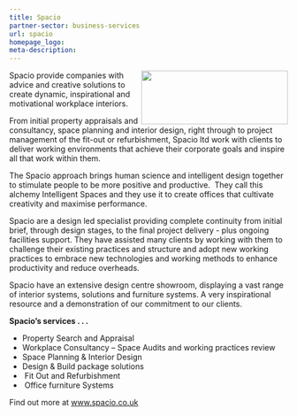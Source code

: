 ```yaml
---
title: Spacio
partner-sector: business-services
url: spacio
homepage_logo:
meta-description:
---
```


<p><img alt="" src="//clarity-strategies.github.io/ie-uploads/uploads/partners/Spacio_265w.png" style="float:right; height:97px; width:265px" /></p><p>Spacio provide companies with advice and creative solutions to create dynamic, inspirational and motivational workplace interiors.&nbsp;&nbsp;</p><p>From initial property appraisals and consultancy, space planning and interior design, right through to project management of the fit-out or refurbishment, Spacio ltd work with clients to deliver working environments that achieve their corporate goals and inspire all that work within them.&nbsp;</p><p>The Spacio approach brings human science and intelligent design together to stimulate people to be more positive and productive. &nbsp;They call this alchemy Intelligent Spaces and they use it to create offices that cultivate creativity and maximise performance.</p><p>Spacio are a design led specialist providing complete continuity from initial brief, through design stages, to the final project delivery - plus ongoing facilities support. They have assisted many clients by working with them to challenge their existing practices and structure and adopt new working practices to embrace new technologies and working methods to enhance productivity and reduce overheads.</p><p>Spacio have an extensive design centre showroom, displaying a vast range of interior systems, solutions and furniture systems. A very inspirational resource and a demonstration of our commitment to our clients.</p><p><strong>Spacio&rsquo;s services . . .</strong></p><ul><li>Property Search and Appraisal</li><li>Workplace Consultancy &ndash; Space Audits and working practices review</li><li>Space Planning &amp; Interior Design</li><li>Design &amp; Build package solutions</li><li>&nbsp;Fit Out and Refurbishment</li><li>&nbsp;Office furniture Systems</li></ul><p>Find out more at <a href="http://www.spacio.co.uk/" target="_blank">www.spacio.co.uk</a></p>

